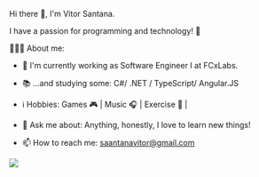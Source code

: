 Hi there 👋, I'm Vitor Santana.


I have a passion for programming and technology! 🚀

👨🏽‍💻 About me:

* 🏢 I'm currently working as Software Engineer I at FCxLabs.

* 📚 ...and studying some: C#/ .NET / TypeScript/ Angular.JS

* ℹ️ Hobbies: Games 🎮 | Music 🎧 | Exercise 🏃 |

* 💬 Ask me about: Anything, honestly, I love to learn new things!

* 📫 How to reach me: saantanavitor@gmail.com

<a href="https://www.linkedin.com/in/vittorsantana/">
  <img src="https://img.shields.io/badge/LinkedIn-blue?style=flat&logo=linkedin&labelColor=blue" />
</a>

